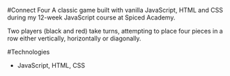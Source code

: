 #Connect Four
A classic game built with vanilla JavaScript, HTML and CSS during my 12-week JavaScript course at Spiced Academy.

Two players (black and red) take turns, attempting to place four pieces in a row either vertically, horizontally or diagonally.

#Technologies
* JavaScript, HTML, CSS
